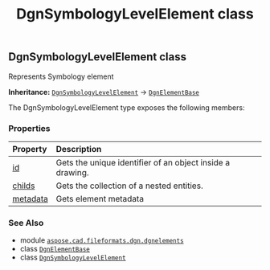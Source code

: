 ﻿---
title: DgnSymbologyLevelElement class
second_title: Aspose.CAD for Python via .NET API References
description: 
type: docs
weight: 280
url: /python-net/aspose.cad.fileformats.dgn.dgnelements/dgnsymbologylevelelement/
is_root: false
---

## DgnSymbologyLevelElement class

Represents Symbology element



**Inheritance:** [`DgnSymbologyLevelElement`](/cad/python-net/aspose.cad.fileformats.dgn.dgnelements/dgnsymbologylevelelement) → 
[`DgnElementBase`](/cad/python-net/aspose.cad.fileformats.dgn.dgnelements/dgnelementbase)



The DgnSymbologyLevelElement type exposes the following members:

### Properties
| Property | Description |
| :- | :- |
| [id](/cad/python-net/aspose.cad.fileformats.dgn.dgnelements/dgnsymbologylevelelement/id) | Gets the unique identifier of an object inside a drawing. |
| [childs](/cad/python-net/aspose.cad.fileformats.dgn.dgnelements/dgnsymbologylevelelement/childs) | Gets the collection of a nested entities. |
| [metadata](/cad/python-net/aspose.cad.fileformats.dgn.dgnelements/dgnsymbologylevelelement/metadata) | Gets element metadata |



### See Also
* module [`aspose.cad.fileformats.dgn.dgnelements`](..)
* class [`DgnElementBase`](/cad/python-net/aspose.cad.fileformats.dgn.dgnelements/dgnelementbase)
* class [`DgnSymbologyLevelElement`](/cad/python-net/aspose.cad.fileformats.dgn.dgnelements/dgnsymbologylevelelement)
